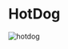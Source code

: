 # HotDog
![hotdog](https://user-images.githubusercontent.com/121312707/229460773-254ccc8f-e845-4bf5-b22b-9787e5527887.png)
